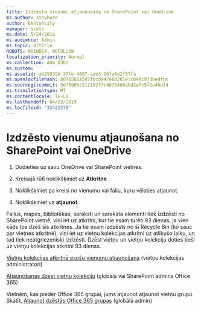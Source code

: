 ```yaml
---
title: Izdzēsto vienumu atjaunošana no SharePoint vai OneDrive
ms.author: stevhord
author: bentoncity
manager: scotv
ms.date: 5/24/2018
ms.audience: Admin
ms.topic: article
ROBOTS: NOINDEX, NOFOLLOW
localization_priority: Normal
ms.collection: Adm_O365
ms.custom: ''
ms.assetid: ab29939b-37fe-4007-aae3-26fa6d2f57fa
ms.openlocfilehash: 6076582a5d7fbcde47e8d281ecc649c97d8edfbc
ms.sourcegitcommit: 9d78905c512192ffc4675468abd2efc5f2e4baf4
ms.translationtype: MT
ms.contentlocale: lv-LV
ms.lasthandoff: 04/23/2019
ms.locfileid: "32422279"
---
```

# <a name="restore-deleted-items-from-sharepoint-or-onedrive"></a>Izdzēsto vienumu atjaunošana no SharePoint vai OneDrive

1. Dodieties uz savu OneDrive vai SharePoint vietnes.
    
2. Kreisajā rūtī noklikšķiniet uz **Atkritne** . 
    
3. Noklikšķiniet pa kreisi no vienumu vai failu, kuru vēlaties atjaunot.
    
4. Noklikšķiniet uz **atjaunot**. 
    
Failus, mapes, bibliotēkas, saraksti un saraksta elementi tiek izdzēsti no SharePoint vietnē, viņi iet uz atkritni, kur tie esam turēti 93 dienas, ja vien kāds tos dzēš šīs atkritnes. Ja tie esam izdzēsts no šī Recycle Bin (ko sauc par vietnes atkritnē), viņi iet uz vietņu kolekcijas atkritni uz atlikušo laiku, un tad tiek neatgriezeniski izdzēsti. Dzēst vietņu un vietņu kolekciju doties tieši uz vietņu kolekcijas atkritni 93 dienas.
  
[Vietņu kolekcijas atkritnē esošo vienumu atjaunošana](https://go.microsoft.com/fwlink/?linkid=867800) (vietņu kolekcijas administratori) 
  
[Atjaunošanas dzēst vietņu kolekciju](https://go.microsoft.com/fwlink/?linkid=867660) (globālā vai SharePoint admins Office 365) 
  
Vietnēm, kas pieder Office 365 grupai, jums atjaunot atjaunot vietņu grupu. Skatīt, [Atjaunot dzēstās Office 365 grupas](https://go.microsoft.com/fwlink/?linkid=867802) (globālā admin) 
  

